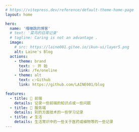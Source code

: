 ```yaml
---
# https://vitepress.dev/reference/default-theme-home-page
layout: home

hero:
  name: '嘎嘣跳的博客'
  # text: '菜鸟的日常记录'
  # tagline: Caring is not an advantage .
  image:
    # src: https://laine001.gitee.io/ikun-ui/layer5.png
    alt: Laine's Blog
  actions:
    - theme: brand
      text: ✨ 开 始
      link: /fe/oneline
    - theme: alt
      text: 👉Github
      link: https://github.com/LAINE001/blog

features:
  - title: 📒 前端
    details: 记录一些前端的知识点或一些问题
  - title: 🐔 服务端
    details: 别的方面技术的一些学习记录
  - title: 💕 生活
    details: 生活常识中的一些关于医药或植物等的一些记录
---
```

